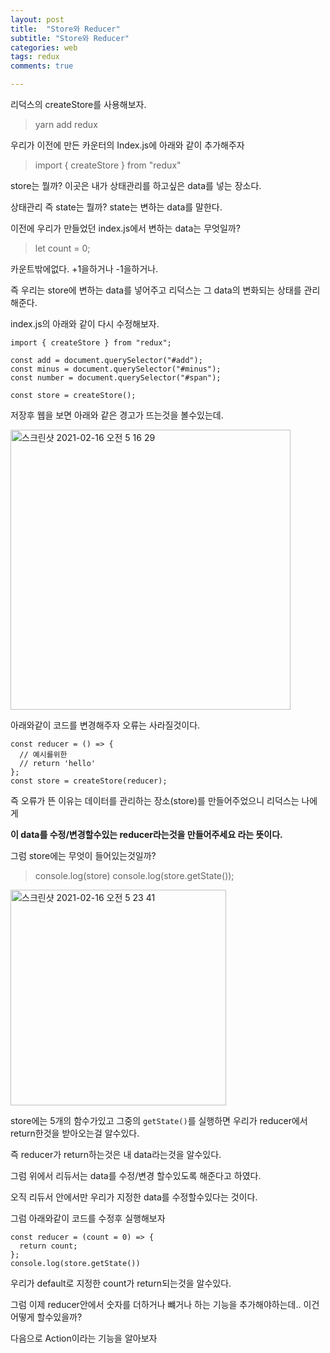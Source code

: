 ```yaml
---
layout: post
title:  "Store와 Reducer"
subtitle: "Store와 Reducer"
categories: web
tags: redux
comments: true

---
```


리덕스의 createStore를 사용해보자.

> yarn add redux

우리가 이전에 만든 카운터의 Index.js에 아래와 같이 추가해주자

> import { createStore } from "redux"

store는 뭘까? 이곳은 내가 상태관리를 하고싶은 data를 넣는 장소다.

상태관리 즉 state는 뭘까? state는 변하는 data를 말한다.

이전에 우리가 만들었던 index.js에서 변하는 data는 무엇일까?

> let count = 0;

카운트밖에없다. +1을하거나 -1을하거나.

즉 우리는 store에 변하는 data를 넣어주고 리덕스는 그 data의 변화되는 상태를 관리해준다.

index.js의 아래와 같이 다시 수정해보자.

```
import { createStore } from "redux";

const add = document.querySelector("#add");
const minus = document.querySelector("#minus");
const number = document.querySelector("#span");

const store = createStore();

```

저장후 웹을 보면 아래와 같은 경고가 뜨는것을 볼수있는데.

<img width="448" alt="스크린샷 2021-02-16 오전 5 16 29" src="https://user-images.githubusercontent.com/56789064/107989695-222e8e80-7016-11eb-9cda-40a48bea2a58.png">

아래와같이 코드를 변경해주자 오류는 사라질것이다.

```
const reducer = () => {
  // 예시를위한
  // return 'hello'
};
const store = createStore(reducer);
```

즉 오류가 뜬 이유는 데이터를 관리하는 장소(store)를 만들어주었으니 리덕스는 나에게

**이 data를 수정/변경할수있는 reducer라는것을 만들어주세요 라는 뜻이다.**

그럼 store에는 무엇이 들어있는것일까?

> console.log(store)
> console.log(store.getState());

<img width="345" alt="스크린샷 2021-02-16 오전 5 23 41" src="https://user-images.githubusercontent.com/56789064/107990158-24451d00-7017-11eb-95b9-f7ae328e3b52.png">

store에는 5개의 함수가있고 그중의 `getState()`를 실행하면 우리가 reducer에서 return한것을 받아오는걸 알수있다.

즉 reducer가 return하는것은 내 data라는것을 알수있다.

그럼 위에서 리듀서는 data를 수정/변경 할수있도록 해준다고 하였다.

오직 리듀서 안에서만 우리가 지정한 data를 수정할수있다는 것이다.

그럼 아래와같이 코드를 수정후 실행해보자

```
const reducer = (count = 0) => {
  return count;
};
console.log(store.getState())
```

우리가 default로 지정한 count가 return되는것을 알수있다.

그럼 이제 reducer안에서 숫자를 더하거나 뺴거나 하는 기능을 추가해야하는데.. 이건 어떻게 할수있을까?

다음으로 Action이라는 기능을 알아보자